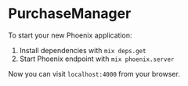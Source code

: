 # PurchaseManager

To start your new Phoenix application:

1. Install dependencies with `mix deps.get`
2. Start Phoenix endpoint with `mix phoenix.server`

Now you can visit `localhost:4000` from your browser.
